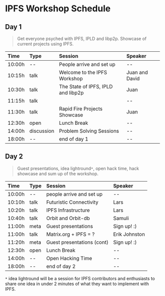 IPFS Workshop Schedule
======================

## Day 1

> Get everyone psyched with IPFS, IPLD and libp2p. Showcase of current projects using IPFS.

| Time   | Type       | Session                            | Speaker
|:-------|:-----------|:-----------------------------------|:-------
| 10:00h | --         | People arrive and set up           | --
| 10:15h | talk       | Welcome to the IPFS Workshop       | Juan and David
| 10:30h | talk       | The State of IPFS, IPLD and libp2p | Juan
| 11:15h | talk       |                                    | --
| 11:30h | talk       | Rapid Fire Projects Showcase       | Juan
| 12:30h | open       | Lunch Break                        | --
| 14:00h | discussion | Problem Solving Sessions           | --
| 18:00h | --         | end of day 1                       | --

## Day 2

> Guest presentations, idea lightround`*`, open hack time, hack showcase and sum up of the workshop.

| Time   | Type     | Session                    | Speaker
|:-------|:---------|:---------------------------|:-------
| 10:00h | --       | people arrive and set up   | --
| 10:10h | talk     | Futuristic Connectivity    | Lars
| 10:20h | talk     | IPFS Infrastructure        | Lars
| 10:40h | talk     | Orbit and Orbit-db         | Samuli
| 11:00h | meta     | Guest presentations        | Sign up! :)
| 11:00h | talk     | Matrix.org + IPFS = ?      | Erik Johnston
| 11:20h | meta     | Guest presentations (cont) | Sign up! :)
| 12:30h | open     | Lunch Break                | --
| 14:00h | --       | Open Hacking Time          | --
| 18:00h | --       | end of day 2               | --

`*` idea lightround will be a session for IPFS contributors and enthusiasts to share one idea in under 2 minutes of what they want to implement with IPFS.
